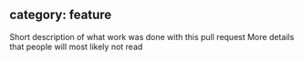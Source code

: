 category: feature 
---
Short description of what work was done with this pull request
More details that people will most likely not read